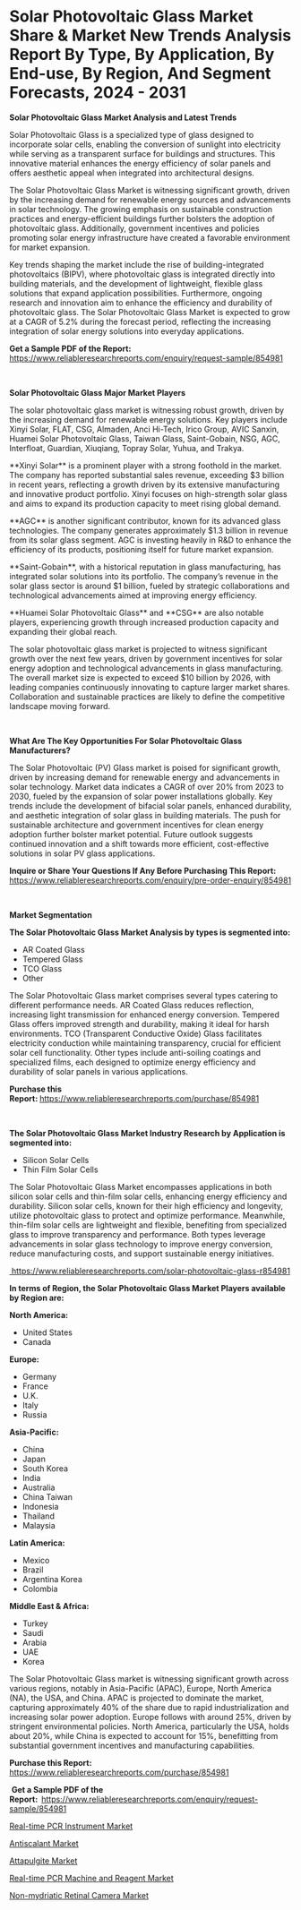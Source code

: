<p><h1>Solar Photovoltaic Glass Market Share & Market New Trends Analysis Report By Type, By Application, By End-use, By Region, And Segment Forecasts, 2024 - 2031</h1></p><p><strong>Solar Photovoltaic Glass Market Analysis and Latest Trends</strong></p>
<p><p>Solar Photovoltaic Glass is a specialized type of glass designed to incorporate solar cells, enabling the conversion of sunlight into electricity while serving as a transparent surface for buildings and structures. This innovative material enhances the energy efficiency of solar panels and offers aesthetic appeal when integrated into architectural designs.</p><p>The Solar Photovoltaic Glass Market is witnessing significant growth, driven by the increasing demand for renewable energy sources and advancements in solar technology. The growing emphasis on sustainable construction practices and energy-efficient buildings further bolsters the adoption of photovoltaic glass. Additionally, government incentives and policies promoting solar energy infrastructure have created a favorable environment for market expansion.</p><p>Key trends shaping the market include the rise of building-integrated photovoltaics (BIPV), where photovoltaic glass is integrated directly into building materials, and the development of lightweight, flexible glass solutions that expand application possibilities. Furthermore, ongoing research and innovation aim to enhance the efficiency and durability of photovoltaic glass. The Solar Photovoltaic Glass Market is expected to grow at a CAGR of 5.2% during the forecast period, reflecting the increasing integration of solar energy solutions into everyday applications.</p></p>
<p><strong>Get a Sample PDF of the Report:&nbsp;</strong> <a href="https://www.reliableresearchreports.com/enquiry/request-sample/854981?utm_campaign=40&utm_medium=2&utm_source=Github&utm_content=ia&utm_term=09112024&utm_id=solar-photovoltaic-glass">https://www.reliableresearchreports.com/enquiry/request-sample/854981</a></p>
<p>&nbsp;</p>
<p><strong>Solar Photovoltaic Glass Major Market Players</strong></p>
<p><p>The solar photovoltaic glass market is witnessing robust growth, driven by the increasing demand for renewable energy solutions. Key players include Xinyi Solar, FLAT, CSG, Almaden, Anci Hi-Tech, Irico Group, AVIC Sanxin, Huamei Solar Photovoltaic Glass, Taiwan Glass, Saint-Gobain, NSG, AGC, Interfloat, Guardian, Xiuqiang, Topray Solar, Yuhua, and Trakya.</p><p>**Xinyi Solar** is a prominent player with a strong foothold in the market. The company has reported substantial sales revenue, exceeding $3 billion in recent years, reflecting a growth driven by its extensive manufacturing and innovative product portfolio. Xinyi focuses on high-strength solar glass and aims to expand its production capacity to meet rising global demand.</p><p>**AGC** is another significant contributor, known for its advanced glass technologies. The company generates approximately $1.3 billion in revenue from its solar glass segment. AGC is investing heavily in R&D to enhance the efficiency of its products, positioning itself for future market expansion.</p><p>**Saint-Gobain**, with a historical reputation in glass manufacturing, has integrated solar solutions into its portfolio. The company’s revenue in the solar glass sector is around $1 billion, fueled by strategic collaborations and technological advancements aimed at improving energy efficiency.</p><p>**Huamei Solar Photovoltaic Glass** and **CSG** are also notable players, experiencing growth through increased production capacity and expanding their global reach.</p><p>The solar photovoltaic glass market is projected to witness significant growth over the next few years, driven by government incentives for solar energy adoption and technological advancements in glass manufacturing. The overall market size is expected to exceed $10 billion by 2026, with leading companies continuously innovating to capture larger market shares. Collaboration and sustainable practices are likely to define the competitive landscape moving forward.</p></p>
<p>&nbsp;</p>
<p><strong>What Are The Key Opportunities For Solar Photovoltaic Glass Manufacturers?</strong></p>
<p><p>The Solar Photovoltaic (PV) Glass market is poised for significant growth, driven by increasing demand for renewable energy and advancements in solar technology. Market data indicates a CAGR of over 20% from 2023 to 2030, fueled by the expansion of solar power installations globally. Key trends include the development of bifacial solar panels, enhanced durability, and aesthetic integration of solar glass in building materials. The push for sustainable architecture and government incentives for clean energy adoption further bolster market potential. Future outlook suggests continued innovation and a shift towards more efficient, cost-effective solutions in solar PV glass applications.</p></p>
<p><strong>Inquire or Share Your Questions If Any Before Purchasing This Report:</strong> <a href="https://www.reliableresearchreports.com/enquiry/pre-order-enquiry/854981?utm_campaign=40&utm_medium=2&utm_source=Github&utm_content=ia&utm_term=09112024&utm_id=solar-photovoltaic-glass">https://www.reliableresearchreports.com/enquiry/pre-order-enquiry/854981</a></p>
<p>&nbsp;</p>
<p><strong>Market Segmentation</strong></p>
<p><strong>The Solar Photovoltaic Glass Market Analysis by types is segmented into:</strong></p>
<p><ul><li>AR Coated Glass</li><li>Tempered Glass</li><li>TCO Glass</li><li>Other</li></ul></p>
<p><p>The Solar Photovoltaic Glass market comprises several types catering to different performance needs. AR Coated Glass reduces reflection, increasing light transmission for enhanced energy conversion. Tempered Glass offers improved strength and durability, making it ideal for harsh environments. TCO (Transparent Conductive Oxide) Glass facilitates electricity conduction while maintaining transparency, crucial for efficient solar cell functionality. Other types include anti-soiling coatings and specialized films, each designed to optimize energy efficiency and durability of solar panels in various applications.</p></p>
<p><strong>Purchase this Report:&nbsp;</strong><a href="https://www.reliableresearchreports.com/purchase/854981?utm_campaign=40&utm_medium=2&utm_source=Github&utm_content=ia&utm_term=09112024&utm_id=solar-photovoltaic-glass">https://www.reliableresearchreports.com/purchase/854981</a></p>
<p>&nbsp;</p>
<p><strong>The Solar Photovoltaic Glass Market Industry Research by Application is segmented into:</strong></p>
<p><ul><li>Silicon Solar Cells</li><li>Thin Film Solar Cells</li></ul></p>
<p><p>The Solar Photovoltaic Glass Market encompasses applications in both silicon solar cells and thin-film solar cells, enhancing energy efficiency and durability. Silicon solar cells, known for their high efficiency and longevity, utilize photovoltaic glass to protect and optimize performance. Meanwhile, thin-film solar cells are lightweight and flexible, benefiting from specialized glass to improve transparency and performance. Both types leverage advancements in solar glass technology to improve energy conversion, reduce manufacturing costs, and support sustainable energy initiatives.</p></p>
<p><a href="https://www.reliableresearchreports.com/solar-photovoltaic-glass-r854981?utm_campaign=40&utm_medium=2&utm_source=Github&utm_content=ia&utm_term=09112024&utm_id=solar-photovoltaic-glass">&nbsp;https://www.reliableresearchreports.com/solar-photovoltaic-glass-r854981</a></p>
<p><strong>In terms of Region, the Solar Photovoltaic Glass Market Players available by Region are:</strong></p>
<p>
    <p> <strong> North America: </strong>
        <ul>
            <li>United States</li>
            <li>Canada</li>
        </ul>
        </p> 
    <p> <strong> Europe: </strong>
        <ul>
            <li>Germany</li>
            <li>France</li>
            <li>U.K.</li>
            <li>Italy</li>
            <li>Russia</li>
        </ul>
        </p> 
    <p> <strong> Asia-Pacific: </strong>
        <ul>
            <li>China</li>
            <li>Japan</li>
            <li>South Korea</li>
            <li>India</li>
            <li>Australia</li>
            <li>China Taiwan</li>
            <li>Indonesia</li>
            <li>Thailand</li>
            <li>Malaysia</li>
        </ul>
        </p> 
    <p> <strong> Latin America: </strong>
        <ul>
            <li>Mexico</li>
            <li>Brazil</li>
            <li>Argentina Korea</li>
            <li>Colombia</li>
        </ul>
        </p> 
    <p> <strong> Middle East & Africa: </strong>
        <ul>
            <li>Turkey</li>
            <li>Saudi</li>
            <li>Arabia</li>
            <li>UAE</li>
            <li>Korea</li>
        </ul>
    </p>
    </p>
<p><p>The Solar Photovoltaic Glass market is witnessing significant growth across various regions, notably in Asia-Pacific (APAC), Europe, North America (NA), the USA, and China. APAC is projected to dominate the market, capturing approximately 40% of the share due to rapid industrialization and increasing solar power adoption. Europe follows with around 25%, driven by stringent environmental policies. North America, particularly the USA, holds about 20%, while China is expected to account for 15%, benefitting from substantial government incentives and manufacturing capabilities.</p></p>
<p><strong>Purchase this Report: </strong><a href="https://www.reliableresearchreports.com/purchase/854981?utm_campaign=40&utm_medium=2&utm_source=Github&utm_content=ia&utm_term=09112024&utm_id=solar-photovoltaic-glass">https://www.reliableresearchreports.com/purchase/854981</a></p>
<p>&nbsp;<strong>Get a Sample PDF of the Report:&nbsp;&nbsp;</strong><a href="https://www.reliableresearchreports.com/enquiry/request-sample/854981?utm_campaign=40&utm_medium=2&utm_source=Github&utm_content=ia&utm_term=09112024&utm_id=solar-photovoltaic-glass">https://www.reliableresearchreports.com/enquiry/request-sample/854981</a></p>
<p><strong></strong></p>
<p><p><a href="https://issuu.com/reportprime-2/docs/real-time-pcr-instrument-market-siz_137c1e0e4940e1?utm_campaign=40&utm_medium=2&utm_source=Github&utm_content=ia&utm_term=09112024&utm_id=solar-photovoltaic-glass">Real-time PCR Instrument Market</a></p><p><a href="https://github.com/michaelhall412/Market-Research-Report-List-1/blob/main/antiscalant-market.md?utm_campaign=40&utm_medium=2&utm_source=Github&utm_content=ia&utm_term=09112024&utm_id=solar-photovoltaic-glass">Antiscalant Market</a></p><p><a href="https://github.com/darcy8m10dupre/Market-Research-Report-List-1/blob/main/attapulgite-market.md?utm_campaign=40&utm_medium=2&utm_source=Github&utm_content=ia&utm_term=09112024&utm_id=solar-photovoltaic-glass">Attapulgite Market</a></p><p><a href="https://issuu.com/reportprime-2/docs/real-time-pcr-machine-and-reagent-m_215c1ff5b17ee0?utm_campaign=40&utm_medium=2&utm_source=Github&utm_content=ia&utm_term=09112024&utm_id=solar-photovoltaic-glass">Real-time PCR Machine and Reagent Market</a></p><p><a href="https://issuu.com/reportprime-2/docs/non-mydriatic-retinal-camera-market_0cc2bd707987b9?utm_campaign=40&utm_medium=2&utm_source=Github&utm_content=ia&utm_term=09112024&utm_id=solar-photovoltaic-glass">Non-mydriatic Retinal Camera Market</a></p></p>